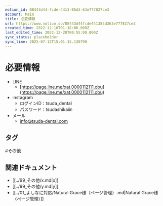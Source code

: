 ```yaml
---
notion_id: 08443d44-fcde-4413-85d3-63e777827ce3
account: Main
title: 必要情報
url: https://www.notion.so/08443d44fcde441385d363e777827ce3
created_time: 2022-12-16T01:18:00.000Z
last_edited_time: 2022-12-20T00:55:00.000Z
sync_status: placeholder
sync_time: 2025-07-12T15:01:15.130790
---
```

# 必要情報

- LINE
  - [https://page.line.me/xat.0000112111.obu](https://page.line.me/xat.0000112111.obu)
- instagram
  - ログインID：tsuda_dental
  - パスワード：tsudashikaiin
- メール
  - info@tsuda-dental.com

## タグ

#その他 

## 関連ドキュメント

- [[../99_その他/x.md|x]]
- [[../99_その他/y.md|y]]
- [[../01_よしなに対応/Natural Grace様（ページ管理）.md|Natural Grace様（ページ管理）]]
